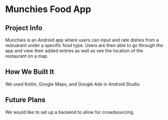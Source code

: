 # Munchies Food App

## Project Info
Munchies is an Android app where users can input and rate dishes from a restuarant under a specific food type. Users are then able to go through the app and view their added entries as well as see the location of the restaurant on a map.

## How We Built It
We used Kotlin, Google Maps, and Google Ads in Android Studio.

## Future Plans
We would like to set up a backend to allow for crowdsourcing.

